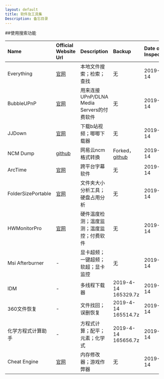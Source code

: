 ```yaml
---
layout: default
title: 软件及工具集
Description: 备忘目录
---
```


##使用搜索功能



| Name               | Official Website Url                                         | Description                                | Backup                                          | Date of Inspection |
| :----------------- | :----------------------------------------------------------- | :----------------------------------------- | :---------------------------------------------- | :----------------- |
| Everything         | [官网](https://www.voidtools.com/zh-cn/)                             | 本地文件搜索；检索；查找                   | 无                                              | 2019-4-14          |
| BubbleUPnP         | [官网](https://www.bubblesoftapps.com/)                              | 用来连接UPnP/DLNA Media Servers的付费软件  | 无                                              | 2019-4-14          |
| JJDown             | [官网](https://www.jijidown.com/)                                    | 下载b站视频；唧唧下载器                    | 无                                              | 2019-4-14          |
| NCM Dump           | [github](https://github.com/NoColor2/ncmdump)                          | 网易云ncm格式转换                          | Forked，[github](https://github.com/arthasxkyang/ncmdump) | 2019-4-14          |
| ArcTime            | [官网](https://arctime.org/)                                         | 跨平台字幕软件                             | 无                                              | 2019-4-14          |
| FolderSizePortable | [官网](https://www.mindgems.com/products/Folder-Size/Folder-Size-Download.htm) | 文件夹大小分析工具；硬盘占用分析           | 无                                              | 2019-4-14          |
| HWMonitorPro       | [官网](https://www.cpuid.com/softwares/hwmonitor-pro.html)           | 硬件温度检测；温度监测；温度监控；付费软件 | 无                                              | 2019-4-14          |
| Msi Afterburner    | -                                                            | 显卡超频；一键超频；软超；显卡监控         | 无                                              | 2019-4-14          |
| IDM                | -                                                            | 多线程下载器                               | 2019-4-14 165329.7z                             | 2019-4-14          |
| 360文件恢复        | -                                                            | 文件找回；误删恢复                         | 2019-4-14 165514.7z                             | 2019-4-14          |
| 化学方程式计算助手 | -                                                            | 方程式计算；配平；元素；化学式             | 2019-4-14 165656.7z                             | 2019-4-14          |
| Cheat Engine       | [官网](https://cheatengine.org/)                                     | 内存修改器；游戏作弊器                     | 无                                              | 2019-4-14          |


